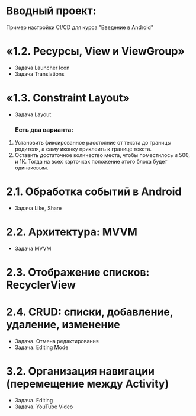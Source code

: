 # Вводный проект:

Пример настройки CI/CD для курса "Введение в Android"

# «1.2. Ресурсы, View и ViewGroup»

- Задача Launcher Icon
- Задача Translations

# «1.3. Constraint Layout»

- Задача Layout

  ### Есть два варианта:
1) Установить фиксированное расстояние от текста до границы родителя, а саму иконку приклеить к границе текста.
2) Оставить достаточное количество места, чтобы поместилось и 500, и 1К. Тогда на всех карточках положение этого блока будет одинаковым.
  
# 2.1. Обработка событий в Android

- Задача Like, Share

# 2.2. Архитектура: MVVM

- Задача MVVM
  
# 2.3. Отображение списков: RecyclerView
# 2.4. CRUD: списки, добавление, удаление, изменение
- Задача. Отмена редактирования
- Задача. Editing Mode

# 3.2. Организация навигации (перемещение между Activity)
- Задача. Editing
- Задача. YouTube Video